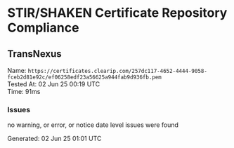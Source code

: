 # STIR/SHAKEN Certificate Repository Compliance

## TransNexus

Name: `https://certificates.clearip.com/257dc117-4652-4444-9058-fceb2d81e92c/ef06258edf23a56625a944fab9d936fb.pem`\
Tested At: 02 Jun 25 00:19 UTC\
Time: 91ms

### Issues

no warning, or error, or notice date level issues were found

Generated: 02 Jun 25 01:01 UTC
